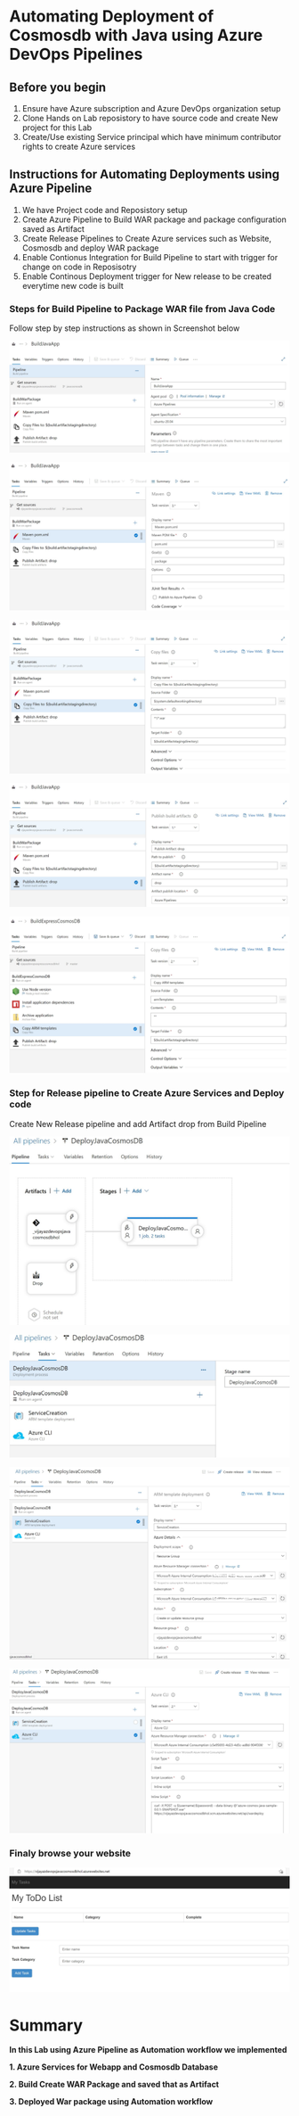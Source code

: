 # Automating Deployment of Cosmosdb with Java using Azure DevOps Pipelines


## Before you begin

1. Ensure have Azure subscription and Azure DevOps organization setup
2. Clone Hands on Lab reposistory to have source code and create New project for this Lab
3. Create/Use existing Service principal which have minimum contributor rights to create Azure services


## Instructions for Automating Deployments using Azure Pipeline
1. We have Project code and Reposistory setup
2. Create Azure Pipeline to Build WAR package and package configuration saved as Artifact
3. Create Release Pipelines to Create Azure services such as Website, Cosmosdb and deploy WAR package
4. Enable Contionus Integration for Build Pipeline to start with trigger for change on code in Reposisotry
5. Enable Continous Deployment trigger for New release to be created everytime new code is built 


### Steps for Build Pipeline to Package WAR file from Java Code

Follow step by step instructions as shown in Screenshot below


![servicecreation](./images/Buildpipeline.jpg)

![servicecreationtask1](./images/Buildpipelinetask1.jpg)

![servicecreationtask2](./images/Buildpipelinetask2.jpg)

![servicecreationtask3](./images/Buildpipelinetask3.jpg)

![servicecreationtask4](./images/Buildpipelinetask4.jpg)



### Step for Release pipeline to Create Azure Services and Deploy code

Create New Release pipeline and add Artifact drop from Build Pipeline

![releasepipeline](./images/releasepipeline.jpg)

![releasepipelinestage](./images/releasepipelinestage.jpg)

![releasepipelinetask1](./images/releasepipelinestagetask1.jpg)

![releasepipelinetask2](./images/releasepipelinestagetask2.jpg)



### Finaly browse your website <WebsiteName>

![expresscosmodbwebsite](./images/javacosmosdbwebsite.jpg)

 
# Summary
**In this Lab using Azure Pipeline as Automation workflow we implemented**

**1. Azure Services for Webapp and Cosmosdb Database**

**2. Build Create WAR Package and saved that as Artifact**

**3. Deployed War package using Automation workflow**

